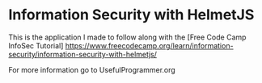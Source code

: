 # Information Security with HelmetJS

This is the application I made to follow along with the [Free Code Camp InfoSec Tutorial] https://www.freecodecamp.org/learn/information-security/information-security-with-helmetjs/


For more information go to UsefulProgrammer.org
